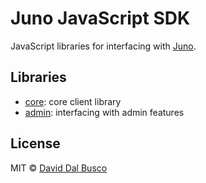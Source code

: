 # Juno JavaScript SDK

JavaScript libraries for interfacing with [Juno].

## Libraries

- [core](/packages/core): core client library
- [admin](/packages/admin):  interfacing with admin features

## License

MIT © [David Dal Busco](mailto:david.dalbusco@outlook.com)

[juno]: https://juno.build
